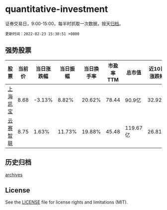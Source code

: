 # quantitative-investment

证券交易日，9:00-15:00，每半时抓取一次数据，按天[归档](archives)。

`更新时间：2022-02-23 15:30:51 +0800`

## 强势股票

|股票|当前价|当日涨跌幅|当日振幅|当日换手率|市盈率TTM|总市值|近10日涨跌幅|
|----|----|----|----|----|----|----|----|
|[上海凯宝](https://xueqiu.com/S/SZ300039)|8.68|-3.13%|8.82%|20.62%|78.44|90.9亿|32.92%|
|[云赛智联](https://xueqiu.com/S/SH600602)|8.75|1.63%|11.73%|19.88%|45.48|119.67亿|26.81%|

## 历史归档

[archives](archives)

## License

See the [LICENSE](LICENSE) file for license rights and limitations (MIT).